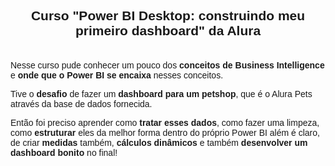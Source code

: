 <h2 style="text-align: center;"><span style="font-family:verdana,geneva,sans-serif"><strong>Curso &quot;Power BI Desktop: construindo meu primeiro dashboard&quot; da Alura</strong></span></h2>

<p><br />
<span style="font-size:14px"><span style="font-family:verdana,geneva,sans-serif">Nesse curso pude conhecer um pouco dos <strong>conceitos de Business Intelligence</strong> e <strong>onde que o Power BI se encaixa</strong> nesses conceitos.</span></span></p>

<p><span style="font-size:14px"><span style="font-family:verdana,geneva,sans-serif">Tive o <strong>desafio </strong>de fazer um <strong>dashboard para um petshop</strong>, que &eacute; o Alura Pets atrav&eacute;s da base de dados fornecida.</span></span></p>

<p><span style="font-size:14px"><span style="font-family:verdana,geneva,sans-serif">Ent&atilde;o foi preciso aprender como <strong>tratar esses dados</strong>, como fazer uma limpeza, como <strong>estruturar </strong>eles da melhor forma dentro do pr&oacute;prio Power BI al&eacute;m &eacute; claro, de criar <strong>medidas </strong>tamb&eacute;m, <strong>c&aacute;lculos din&acirc;micos </strong>e tamb&eacute;m <strong>desenvolver um dashboard bonito</strong> no final!</span></span><br />
&nbsp;</p>
